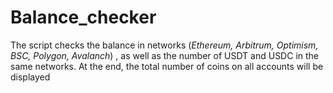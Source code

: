 # Balance_checker
The script checks the balance in networks (*Ethereum, Arbitrum, Optimism, BSC, Polygon, Avalanch*) , as well as the number of USDT and USDC in the same networks. At the end, the total number of coins on all accounts will be displayed
